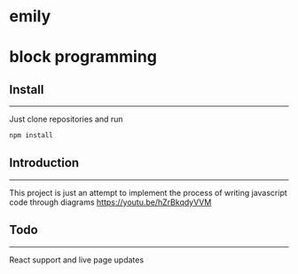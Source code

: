 # emily
# block programming

## Install
____
Just clone repositories and run
```javascript
npm install
```

## Introduction
____
This project is just an attempt to implement the process of writing javascript code through diagrams
https://youtu.be/hZrBkqdyVVM


## Todo
____
React support and live page updates

